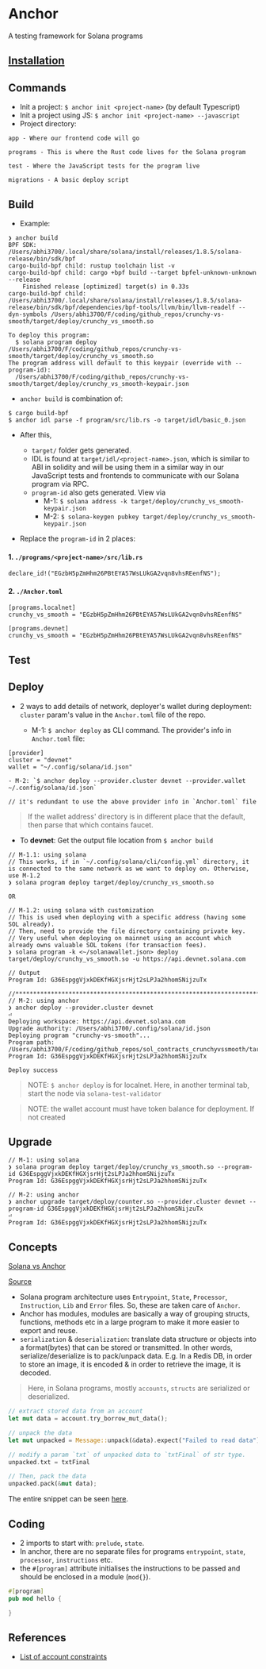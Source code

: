 # Anchor
A testing framework for Solana programs

## [Installation](../README.md#anchor)

## Commands
* Init a project: `$ anchor init <project-name>` (by default Typescript)
* Init a project using JS: `$ anchor init <project-name> --javascript`
* Project directory:
```
app - Where our frontend code will go

programs - This is where the Rust code lives for the Solana program

test - Where the JavaScript tests for the program live

migrations - A basic deploy script
```

## Build
* Example:
```
❯ anchor build                                               
BPF SDK: /Users/abhi3700/.local/share/solana/install/releases/1.8.5/solana-release/bin/sdk/bpf
cargo-build-bpf child: rustup toolchain list -v
cargo-build-bpf child: cargo +bpf build --target bpfel-unknown-unknown --release
    Finished release [optimized] target(s) in 0.33s
cargo-build-bpf child: /Users/abhi3700/.local/share/solana/install/releases/1.8.5/solana-release/bin/sdk/bpf/dependencies/bpf-tools/llvm/bin/llvm-readelf --dyn-symbols /Users/abhi3700/F/coding/github_repos/crunchy-vs-smooth/target/deploy/crunchy_vs_smooth.so

To deploy this program:
  $ solana program deploy /Users/abhi3700/F/coding/github_repos/crunchy-vs-smooth/target/deploy/crunchy_vs_smooth.so
The program address will default to this keypair (override with --program-id):
  /Users/abhi3700/F/coding/github_repos/crunchy-vs-smooth/target/deploy/crunchy_vs_smooth-keypair.json
```
* `anchor build` is combination of:
```
$ cargo build-bpf
$ anchor idl parse -f program/src/lib.rs -o target/idl/basic_0.json
```
* After this, 
	- `target/` folder gets generated.
	- IDL is found at `target/idl/<project-name>.json`, which is similar to ABI in solidity and will be using them in a similar way in our JavaScript tests and frontends to communicate with our Solana program via RPC.
	- `program-id` also gets generated. View via 
		+ M-1: `$ solana address -k target/deploy/crunchy_vs_smooth-keypair.json`
		+ M-2: `$ solana-keygen pubkey target/deploy/crunchy_vs_smooth-keypair.json`
		
* Replace the `program-id` in 2 places:

#### 1. `./programs/<project-name>/src/lib.rs`

```
declare_id!("EGzbH5pZmHhm26PBtEYA57WsLUkGA2vqn8vhsREenfNS");
```

#### 2. `./Anchor.toml`

```
[programs.localnet]
crunchy_vs_smooth = "EGzbH5pZmHhm26PBtEYA57WsLUkGA2vqn8vhsREenfNS"

[programs.devnet]
crunchy_vs_smooth = "EGzbH5pZmHhm26PBtEYA57WsLUkGA2vqn8vhsREenfNS"
```

## Test

## Deploy
* 2 ways to add details of network, deployer's wallet during deployment: `cluster` param's value in the `Anchor.toml` file of the repo.
	
	- M-1: `$ anchor deploy` as CLI command. The provider's info in `Anchor.toml` file: 
```
[provider]
cluster = "devnet"
wallet = "~/.config/solana/id.json"
```

	- M-2: `$ anchor deploy --provider.cluster devnet --provider.wallet ~/.config/solana/id.json`
```
// it's redundant to use the above provider info in `Anchor.toml` file
```

> If the wallet address' directory is in different place that the default, then parse that which contains faucet.

* To __devnet__: Get the output file location from `$ anchor build`
```
// M-1.1: using solana
// This works, if in `~/.config/solana/cli/config.yml` directory, it is connected to the same network as we want to deploy on. Otherwise, use M-1.2
❯ solana program deploy target/deploy/crunchy_vs_smooth.so

OR

// M-1.2: using solana with customization
// This is used when deploying with a specific address (having some SOL already).
// Then, need to provide the file directory containing private key.
// Very useful when deploying on mainnet using an account which already owns valuable SOL tokens (for transaction fees).
❯ solana program -k <~/solanawallet.json> deploy target/deploy/crunchy_vs_smooth.so -u https://api.devnet.solana.com

// Output
Program Id: G36EspggVjxkDEKfHGXjsrHjt2sLPJa2hhomSNijzuTx

//*****************************************************************************************************************
// M-2: using anchor
❯ anchor deploy --provider.cluster devnet                                                                                                                                          ⏎
Deploying workspace: https://api.devnet.solana.com
Upgrade authority: /Users/abhi3700/.config/solana/id.json
Deploying program "crunchy-vs-smooth"...
Program path: /Users/abhi3700/F/coding/github_repos/sol_contracts_crunchyvssmooth/target/deploy/crunchy_vs_smooth.so...
Program Id: G36EspggVjxkDEKfHGXjsrHjt2sLPJa2hhomSNijzuTx

Deploy success
```

> NOTE: `$ anchor deploy` is for localnet. Here, in another terminal tab, start the node via `solana-test-validator`

> NOTE: the wallet account must have token balance for deployment. If not created 

## Upgrade
```
// M-1: using solana
❯ solana program deploy target/deploy/crunchy_vs_smooth.so --program-id G36EspggVjxkDEKfHGXjsrHjt2sLPJa2hhomSNijzuTx
Program Id: G36EspggVjxkDEKfHGXjsrHjt2sLPJa2hhomSNijzuTx

// M-2: using anchor
❯ anchor upgrade target/deploy/counter.so --provider.cluster devnet --program-id G36EspggVjxkDEKfHGXjsrHjt2sLPJa2hhomSNijzuTx                                                      ⏎
Program Id: G36EspggVjxkDEKfHGXjsrHjt2sLPJa2hhomSNijzuTx
```

## Concepts
[Solana vs Anchor](https://github.com/abhi3700/My_Learning_Solana/blob/main/faqs.md#q-why-use-anchor-in-writing-solana-programs)

[Source](https://hashnode.com/post/anchor-framework-simplified-for-new-developers-in-solana-cktyttmwf09h6bps189wxcngd)

* Solana program architecture uses `Entrypoint`, `State`, `Processor`, `Instruction`, `Lib` and `Error` files. So, these are taken care of `Anchor`.
* Anchor has modules, modules are basically a way of grouping structs, functions, methods etc in a large program to make it more easier to export and reuse.
* `serialization` & `deserialization`: translate data structure or objects into a format(bytes) that can be stored or transmitted. In other words, serialize/deserialize is to pack/unpack data. E.g. In a Redis DB, in order to store an image, it is encoded & in order to retrieve the image, it is decoded.

> Here, in Solana programs, mostly `accounts`, `structs` are serialized or deserialized.

```rs
// extract stored data from an account
let mut data = account.try_borrow_mut_data();

// unpack the data
let mut unpacked = Message::unpack(&data).expect("Failed to read data");

// modify a param `txt` of unpacked data to `txtFinal` of str type.
unpacked.txt = txtFinal

// Then, pack the data
unpacked.pack(&mut data);
```

The entire snippet can be seen [here](../img/borsh_serialize.png).

## Coding
* 2 imports to start with: `prelude`, `state`.
* In anchor, there are no separate files for programs `entrypoint`, `state`, `processor`, `instructions` etc.
* the `#[program]` attribute initialises the instructions to be passed and should be enclosed in a module (`mod{}`).

```rs
#[program]
pub mod hello {

}
```

## References
* [List of account constraints](https://docs.rs/anchor-lang/latest/anchor_lang/derive.Accounts.html)